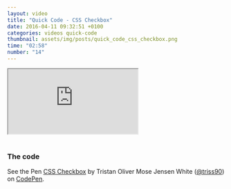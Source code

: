 ```yaml
---
layout: video
title: "Quick Code - CSS Checkbox"
date: 2016-04-11 09:32:51 +0100
categories: videos quick-code
thumbnail: assets/img/posts/quick_code_css_checkbox.png
time: "02:58"
number: "14"
---
```


<div class="responsive-video">
   <iframe src="https://www.youtube.com/embed/kCqwXRdPOMg"></iframe>
</div>

<br>

### The code

<p data-height="268" data-theme-id="16012" data-slug-hash="mPVmwR" data-default-tab="result" data-user="triss90" class="codepen">See the Pen <a href="http://codepen.io/triss90/pen/mPVmwR/">CSS Checkbox</a> by Tristan Oliver Mose Jensen White (<a href="http://codepen.io/triss90">@triss90</a>) on <a href="http://codepen.io">CodePen</a>.</p>
<script async src="//assets.codepen.io/assets/embed/ei.js"></script>
